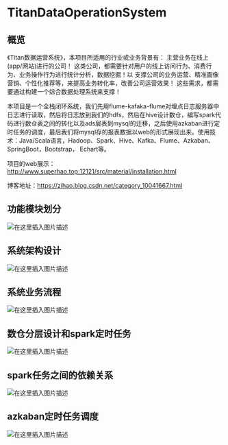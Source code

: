 # TitanDataOperationSystem
## 概览
《Titan数据运营系统》，本项目所适用的行业或业务背景有： 主营业务在线上(app/网站)进行的公司！ 这类公司，都需要针对用户的线上访问行为、消费行为、业务操作行为进行统计分析，数据挖掘！以 支撑公司的业务运营、精准画像营销、个性化推荐等，来提高业务转化率，改善公司运营效果！ 这些需求，都需要通过构建一个综合数据处理系统来支撑！

本项目是一个全栈闭环系统，我们先用flume-kafaka-flume对埋点日志服务器中日志进行读取，然后将日志放到我们的hdfs，然后在hive设计数仓，编写spark代码进行数仓表之间的转化以及ads层表到mysql的迁移，之后使用azkaban进行定时任务的调度，最后我们将mysql存的报表数据以web的形式展现出来。使用技术：Java/Scala语言，Hadoop、Spark、Hive、Kafka、Flume、Azkaban、SpringBoot，Bootstrap， Echart等。

项目的web展示：http://www.superhao.top:12121/src/material/installation.html

博客地址：https://zihao.blog.csdn.net/category_10041667.html

## 功能模块划分
![在这里插入图片描述](https://img-blog.csdnimg.cn/2020072921524085.png?x-oss-process=image/watermark,type_ZmFuZ3poZW5naGVpdGk,shadow_10,text_aHR0cHM6Ly9ibG9nLmNzZG4ubmV0L3dlaXhpbl80MzEyNDI3OQ==,size_16,color_FFFFFF,t_70)

## 系统架构设计
![在这里插入图片描述](https://img-blog.csdnimg.cn/20200729215258696.png?x-oss-process=image/watermark,type_ZmFuZ3poZW5naGVpdGk,shadow_10,text_aHR0cHM6Ly9ibG9nLmNzZG4ubmV0L3dlaXhpbl80MzEyNDI3OQ==,size_16,color_FFFFFF,t_70)

## 系统业务流程
![在这里插入图片描述](https://img-blog.csdnimg.cn/20200729215307388.png?x-oss-process=image/watermark,type_ZmFuZ3poZW5naGVpdGk,shadow_10,text_aHR0cHM6Ly9ibG9nLmNzZG4ubmV0L3dlaXhpbl80MzEyNDI3OQ==,size_16,color_FFFFFF,t_70)

## 数仓分层设计和spark定时任务
![在这里插入图片描述](https://img-blog.csdnimg.cn/20200729215316621.png?x-oss-process=image/watermark,type_ZmFuZ3poZW5naGVpdGk,shadow_10,text_aHR0cHM6Ly9ibG9nLmNzZG4ubmV0L3dlaXhpbl80MzEyNDI3OQ==,size_16,color_FFFFFF,t_70)

## spark任务之间的依赖关系
![在这里插入图片描述](https://img-blog.csdnimg.cn/20200729215321850.png?x-oss-process=image/watermark,type_ZmFuZ3poZW5naGVpdGk,shadow_10,text_aHR0cHM6Ly9ibG9nLmNzZG4ubmV0L3dlaXhpbl80MzEyNDI3OQ==,size_16,color_FFFFFF,t_70)

## azkaban定时任务调度
![在这里插入图片描述](https://img-blog.csdnimg.cn/20200729220558234.png?x-oss-process=image/watermark,type_ZmFuZ3poZW5naGVpdGk,shadow_10,text_aHR0cHM6Ly9ibG9nLmNzZG4ubmV0L3dlaXhpbl80MzEyNDI3OQ==,size_16,color_FFFFFF,t_70)
